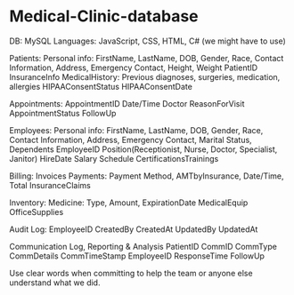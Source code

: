 # Medical-Clinic-database
DB: MySQL
Languages: JavaScript, CSS, HTML, C# (we might have to use)
	
Patients:
 	Personal info: FirstName, LastName, DOB, Gender, Race, Contact Information, Address, Emergency Contact, Height, Weight
	PatientID
 	InsuranceInfo
  	MedicalHistory: Previous diagnoses, surgeries, medication, allergies
   	HIPAAConsentStatus
    HIPAAConsentDate

Appointments:
	AppointmentID
 	Date/Time
  	Doctor
   	ReasonForVisit
    AppointmentStatus
    FollowUp 

Employees:
	Personal info: FirstName, LastName, DOB, Gender, Race, Contact Information, Address, Emergency Contact, Marital Status, Dependents
    EmployeeID
    Position(Receptionist, Nurse, Doctor, Specialist, Janitor)
    HireDate
    Salary
    Schedule
    CertificationsTrainings

Billing:
	Invoices
 	Payments: Payment Method, AMTbyInsurance, Date/Time, Total
	InsuranceClaims

Inventory:
	Medicine: Type, Amount, ExpirationDate
 	MedicalEquip
  	OfficeSupplies

Audit Log:
	EmployeeID
	CreatedBy
	CreatedAt
	UpdatedBy
	UpdatedAt

Communication Log, Reporting & Analysis
	PatientID
	CommID
	CommType
	CommDetails
	CommTimeStamp
	EmployeeID
	ResponseTime
	FollowUp
	
Use clear words when committing to help the team or anyone else understand what we did.
